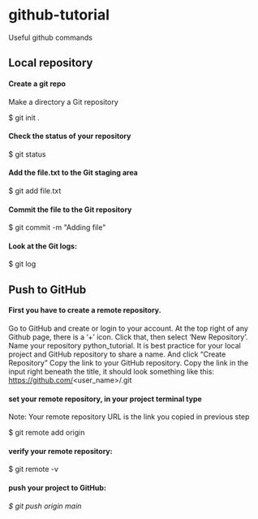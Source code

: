 # github-tutorial

Useful github commands
 

## Local repository

#### Create a git repo
Make a directory a Git repository

$ git init .

#### Check the status of your repository

$ git status

#### Add the file.txt to the Git staging area

$ git add file.txt

#### Commit the file to the Git repository

$ git commit -m "Adding file"

#### Look at the Git logs:

$ git log


##
## Push to GitHub

#### First you have to create a remote repository. 
Go to GitHub and create or login to your account.
At the top right of any Github page, there is a ‘+’ icon. Click that, then select ‘New Repository’.
Name your repository python_tutorial. It is best practice for your local project and GitHub repository to share a name.
And click “Create Repository”
Copy the link to your GitHub repository.
Copy the link in the input right beneath the title, it should look something like this:
https://github.com/<user_name>/<repo>.git

#### set your remote repository, in your project terminal type
Note: Your remote repository URL is the link you copied in previous step

$ git remote add origin <remote repository URL>

#### verify your remote repository:
$ git remote -v

#### push your project to GitHub:

*$ git push origin main*
